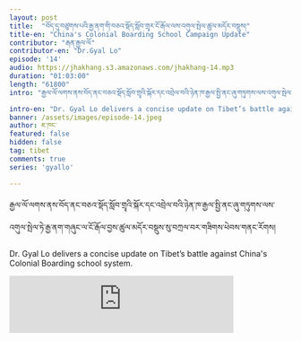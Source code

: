 ```yaml
---
layout: post
title:  "བོད་དུ་བཙུགས་པའི་རྒྱ་ནག་གི་བཅའ་སྡོད་སློབ་གྲྭར་ངོ་རྒོལ་ལས་འགུལ་སྤེལ་ཚུལ་མདོར་བསྡུས།"
title-en: "China's Colonial Boarding School Campaign Update"
contributor: "རྒན་རྒྱལ་ལོ"
contributor-en: "Dr.Gyal Lo"
episode: '14'
audio: https://jhakhang.s3.amazonaws.com/jhakhang-14.mp3
duration: "01:03:00"
length: "61800"
intro: "རྒྱལ་ལོ་ལགས་ནས་བོད་ནང་བཅའ་སྡོད་སློབ་གྲྭའི་སྐོར་དང་འབྲེལ་བའི་ཉེན་ཁ་རྒྱལ་སྤྱི་ནང་ཞུ་གཏུགས་ལས་འགུལ་སྤེལ་ཏེ་རྒྱ་ནག་གཞུང་ལ་ངོ་རྒོལ་བྱས་ཚུལ་མདོར་བསྡུས་སུ་བཀྲལ་བར་གཟིགས་ཕེབས་གནང་རོགས།"

intro-en: "Dr. Gyal Lo delivers a concise update on Tibet’s battle against China's Colonial Boarding school system."
banner: /assets/images/episode-14.jpeg
author: ཇ་ཁང་
featured: false
hidden: false
tag: tibet
comments: true
series: 'gyallo'

---
```


  རྒྱལ་ལོ་ལགས་ནས་བོད་ནང་བཅའ་སྡོད་སློབ་གྲྭའི་སྐོར་དང་འབྲེལ་བའི་ཉེན་ཁ་རྒྱལ་སྤྱི་ནང་ཞུ་གཏུགས་ལས་འགུལ་སྤེལ་ཏེ་རྒྱ་ནག་གཞུང་ལ་ངོ་རྒོལ་བྱས་ཚུལ་མདོར་བསྡུས་སུ་བཀྲལ་བར་གཟིགས་ཕེབས་གནང་རོགས།

  Dr. Gyal Lo delivers a concise update on Tibet’s battle against China's Colonial Boarding school system.

<iframe src="https://podcasters.spotify.com/pod/show/jhakhang/embed/episodes/ep-e2i7oc2/a-ab5ftql" height="102px" width="400px" frameborder="0" scrolling="no"></iframe>

